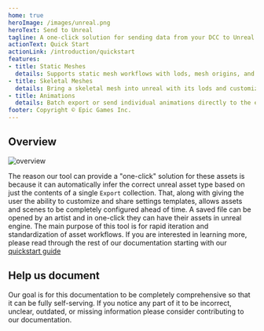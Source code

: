 ```yaml
---
home: true
heroImage: /images/unreal.png
heroText: Send to Unreal
tagline: A one-click solution for sending data from your DCC to Unreal Engine.
actionText: Quick Start
actionLink: /introduction/quickstart
features:
- title: Static Meshes
  details: Supports static mesh workflows with lods, mesh origins, and batched exports.
- title: Skeletal Meshes
  details: Bring a skeletal mesh into unreal with its lods and customized lod build settings.
- title: Animations
  details: Batch export or send individual animations directly to the editor.
footer: Copyright © Epic Games Inc.
---
```

## Overview

<img :src="$withBase('/images/overview.svg')" alt="overview">


The reason our tool can provide a "one-click" solution for these assets is because it can automatically infer the correct unreal asset type based on just the contents of a single `Export`
collection. That, along with giving the user the ability to customize and share settings templates, allows assets and scenes to be completely configured ahead of time.
A saved file can be opened by an artist and in one-click they can have their assets in unreal engine. The main purpose of this tool
is for rapid iteration and standardization of asset workflows. If you are interested in learning more, please read through the rest of our documentation
starting with our [quickstart guide](./introduction/quickstart)

## Help us document
Our goal is for this documentation to be completely comprehensive so that it can be fully self-serving. If you notice any part of it to be incorrect, unclear, outdated, or missing
information please consider contributing to our documentation.
